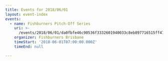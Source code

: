 ```yaml
---
title: Events for 2018/06/01
layout: event-index
events:
  - name: Fishburners Pitch-Off Series
    uri: >-
      /events/2018/06/01/da0fbfe46c90536f3332601940033c8eb897716515ff4716b885bc95bb3fea49
    organizer: Fishburners Brisbane
    timeStart: '2018-06-01T07:00:00.000Z'
    timeEnd: null

---
```


